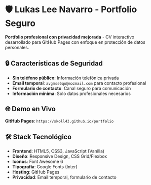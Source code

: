 # 🛡️ Lukas Lee Navarro - Portfolio Seguro

**Portfolio profesional con privacidad mejorada** - CV interactivo desarrollado para GitHub Pages con enfoque en protección de datos personales.

## 🔒 **Características de Seguridad**

- **Sin teléfono público**: Información telefónica privada
- **Email temporal**: `avgmss6qu@mozmail.com` para contacto profesional
- **Formulario de contacto**: Canal seguro para comunicación
- **Información mínima**: Solo datos profesionales necesarios

## 🌐 **Demo en Vivo**

**GitHub Pages**: `https://skoll43.github.io/portfolio`

## 🛠️ **Stack Tecnológico**

- **Frontend**: HTML5, CSS3, JavaScript (Vanilla)
- **Diseño**: Responsive Design, CSS Grid/Flexbox
- **Iconos**: Font Awesome 6
- **Tipografía**: Google Fonts (Inter)
- **Hosting**: GitHub Pages
- **Privacidad**: Email temporal, formulario de contacto
